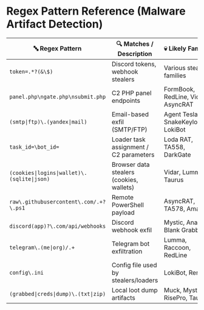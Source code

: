 
# Regex Pattern Reference (Malware Artifact Detection)

| 🔤 Regex Pattern                                              | 🔍 Matches / Description                     | 💀 Likely Families                          |
|--------------------------------------------------------------|----------------------------------------------|---------------------------------------------|
| `token=.*?(&\$)`                                             | Discord tokens, webhook stealers             | Various stealer families                    |
| `panel.php\ngate.php\nsubmit.php`                          | C2 PHP panel endpoints                       | FormBook, RedLine, Vidar, AsyncRAT          |
| `(smtp\|ftp)\.(yandex\|mail)`                             | Email-based exfil (SMTP/FTP)                 | Agent Tesla, SnakeKeylogger, LokiBot        |
| `task_id=\bot_id=`                                           | Loader task assignment / C2 parameters       | Loda RAT, TA558, DarkGate                   |
| `(cookies\|logins\|wallet)\.(sqlite\|json)`              | Browser data stealers (cookies, wallets)     | Vidar, Lumma, Taurus                        |
| `raw\.githubusercontent\.com/.+?\.ps1`                    | Remote PowerShell payload                    | AsyncRAT, TA578, Amadey                     |
| `discord(app)?\.com/api/webhooks`                          | Discord webhook exfil                        | Mystic, Anarchy, Blank Grabber              |
| `telegram\.(me\|org)/.+`                                   | Telegram bot exfiltration                    | Lumma, Raccoon, RedLine                     |
| `config\.ini`                                               | Config file used by stealers/loaders         | LokiBot, Remcos                             |
| `(grabbed\|creds\|dump)\.(txt\|zip)`                     | Local loot dump artifacts                    | Muck, Mystic, RisePro, Taurus               |
